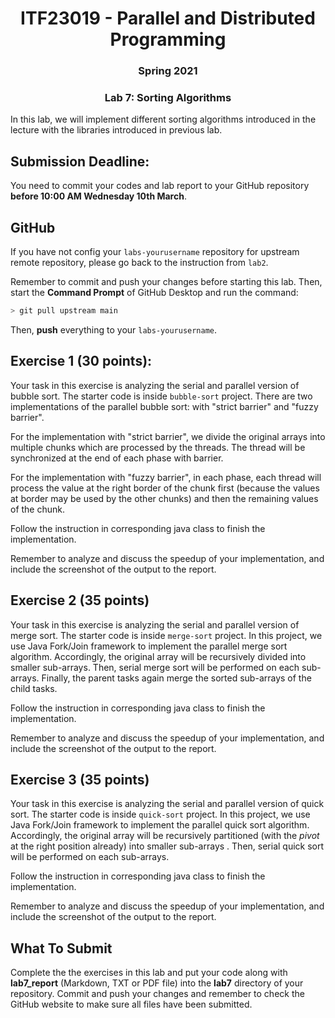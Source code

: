 <h1 align="center"> ITF23019 - Parallel and Distributed Programming </h1>
<h3 align="center"> Spring 2021 </h2>
<h3 align="center"> Lab 7: Sorting Algorithms </h2>




In this lab, we will implement different sorting algorithms introduced in the lecture with the libraries introduced in previous lab.

## Submission Deadline:

You need to commit your codes and lab report to your GitHub repository **before 10:00 AM Wednesday 10th March**.

## GitHub

If you have not config your `labs-yourusername` repository for upstream remote repository, please go back to the instruction from `lab2`.

Remember to commit and push your changes before starting this lab. Then, start the **Command Prompt** of GitHub Desktop and run the command:

```bash
> git pull upstream main
```

Then, **push** everything to your `labs-yourusername`.

## Exercise 1 (30 points):

Your task in this exercise is analyzing the serial and parallel version of bubble sort. The starter code is inside `bubble-sort` project. There are two implementations of the parallel bubble sort: with "strict barrier" and "fuzzy barrier". 

For the implementation with "strict barrier", we divide the original arrays into multiple chunks which are processed by the threads. The thread will be synchronized at the end of each phase with barrier.

For the implementation with "fuzzy barrier", in each phase, each thread will process the value at the right border of the chunk first (because the values at border may be used by the other chunks) and then the remaining values of the chunk.

Follow the instruction in corresponding java class to finish the implementation.

Remember to analyze and discuss the speedup of your implementation, and include the screenshot of the output to the report. 

## Exercise 2 (35 points)

Your task in this exercise is analyzing the serial and parallel version of merge sort. The starter code is inside `merge-sort` project. In this project, we use Java Fork/Join framework to implement the parallel merge sort algorithm. Accordingly, the original array will be recursively divided into smaller sub-arrays. Then, serial merge sort will be performed on each sub-arrays. Finally, the parent tasks again merge the sorted sub-arrays of the child tasks.

Follow the instruction in corresponding java class to finish the implementation.

Remember to analyze and discuss the speedup of your implementation, and include the screenshot of the output to the report. 

## Exercise 3 (35 points)

Your task in this exercise is analyzing the serial and parallel version of quick sort. The starter code is inside `quick-sort` project. In this project, we use Java Fork/Join framework to implement the parallel quick sort algorithm. Accordingly, the original array will be recursively partitioned (with the *pivot* at the right position already)  into smaller sub-arrays . Then, serial quick sort will be performed on each sub-arrays.

Follow the instruction in corresponding java class to finish the implementation.

Remember to analyze and discuss the speedup of your implementation, and include the screenshot of the output to the report. 

## What To Submit

Complete the the exercises in this lab and put your code along with **lab7_report** (Markdown, TXT or PDF file) into the **lab7** directory of your repository. Commit and push your changes and remember to check the GitHub website to make sure all files have been submitted. 
